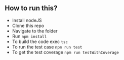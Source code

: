 ## How to run this?
* Install nodeJS
* Clone this repo
* Navigate to the folder
* Run `npm install`
* To build the code exec `tsc`
* To run the test case `npm run test`
* To get the test coverage `npm run testWithCoverage`


